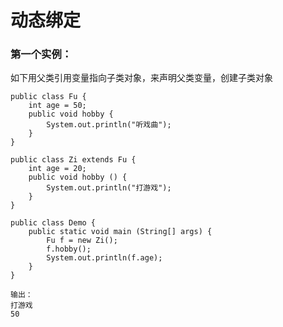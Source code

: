 # 动态绑定
### 第一个实例：

如下用父类引用变量指向子类对象，来声明父类变量，创建子类对象

    public class Fu {
        int age = 50;
        public void hobby {
            System.out.println("听戏曲");
        }
    }
    
    public class Zi extends Fu {
        int age = 20;
        public void hobby () {
            System.out.println("打游戏");
        }
    }
    
    public class Demo {
        public static void main (String[] args) {
            Fu f = new Zi();
            f.hobby();
            System.out.println(f.age);
        }
    }
    
    输出：
    打游戏
    50
